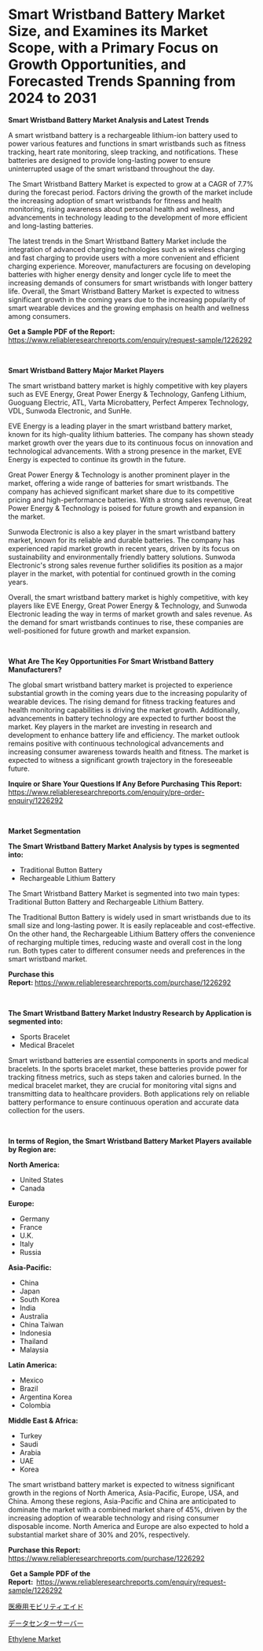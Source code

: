 <p><h1>Smart Wristband Battery Market Size, and Examines its Market Scope, with a Primary Focus on Growth Opportunities, and Forecasted Trends Spanning from 2024 to 2031</h1></p><p><strong>Smart Wristband Battery Market Analysis and Latest Trends</strong></p>
<p><p>A smart wristband battery is a rechargeable lithium-ion battery used to power various features and functions in smart wristbands such as fitness tracking, heart rate monitoring, sleep tracking, and notifications. These batteries are designed to provide long-lasting power to ensure uninterrupted usage of the smart wristband throughout the day.</p><p>The Smart Wristband Battery Market is expected to grow at a CAGR of 7.7% during the forecast period. Factors driving the growth of the market include the increasing adoption of smart wristbands for fitness and health monitoring, rising awareness about personal health and wellness, and advancements in technology leading to the development of more efficient and long-lasting batteries.</p><p>The latest trends in the Smart Wristband Battery Market include the integration of advanced charging technologies such as wireless charging and fast charging to provide users with a more convenient and efficient charging experience. Moreover, manufacturers are focusing on developing batteries with higher energy density and longer cycle life to meet the increasing demands of consumers for smart wristbands with longer battery life. Overall, the Smart Wristband Battery Market is expected to witness significant growth in the coming years due to the increasing popularity of smart wearable devices and the growing emphasis on health and wellness among consumers.</p></p>
<p><strong>Get a Sample PDF of the Report:&nbsp;</strong> <a href="https://www.reliableresearchreports.com/enquiry/request-sample/1226292">https://www.reliableresearchreports.com/enquiry/request-sample/1226292</a></p>
<p>&nbsp;</p>
<p><strong>Smart Wristband Battery Major Market Players</strong></p>
<p><p>The smart wristband battery market is highly competitive with key players such as EVE Energy, Great Power Energy & Technology, Ganfeng Lithium, Guoguang Electric, ATL, Varta Microbattery, Perfect Amperex Technology, VDL, Sunwoda Electronic, and SunHe. </p><p>EVE Energy is a leading player in the smart wristband battery market, known for its high-quality lithium batteries. The company has shown steady market growth over the years due to its continuous focus on innovation and technological advancements. With a strong presence in the market, EVE Energy is expected to continue its growth in the future.</p><p>Great Power Energy & Technology is another prominent player in the market, offering a wide range of batteries for smart wristbands. The company has achieved significant market share due to its competitive pricing and high-performance batteries. With a strong sales revenue, Great Power Energy & Technology is poised for future growth and expansion in the market.</p><p>Sunwoda Electronic is also a key player in the smart wristband battery market, known for its reliable and durable batteries. The company has experienced rapid market growth in recent years, driven by its focus on sustainability and environmentally friendly battery solutions. Sunwoda Electronic's strong sales revenue further solidifies its position as a major player in the market, with potential for continued growth in the coming years.</p><p>Overall, the smart wristband battery market is highly competitive, with key players like EVE Energy, Great Power Energy & Technology, and Sunwoda Electronic leading the way in terms of market growth and sales revenue. As the demand for smart wristbands continues to rise, these companies are well-positioned for future growth and market expansion.</p></p>
<p>&nbsp;</p>
<p><strong>What Are The Key Opportunities For Smart Wristband Battery Manufacturers?</strong></p>
<p><p>The global smart wristband battery market is projected to experience substantial growth in the coming years due to the increasing popularity of wearable devices. The rising demand for fitness tracking features and health monitoring capabilities is driving the market growth. Additionally, advancements in battery technology are expected to further boost the market. Key players in the market are investing in research and development to enhance battery life and efficiency. The market outlook remains positive with continuous technological advancements and increasing consumer awareness towards health and fitness. The market is expected to witness a significant growth trajectory in the foreseeable future.</p></p>
<p><strong>Inquire or Share Your Questions If Any Before Purchasing This Report:</strong> <a href="https://www.reliableresearchreports.com/enquiry/pre-order-enquiry/1226292">https://www.reliableresearchreports.com/enquiry/pre-order-enquiry/1226292</a></p>
<p>&nbsp;</p>
<p><strong>Market Segmentation</strong></p>
<p><strong>The Smart Wristband Battery Market Analysis by types is segmented into:</strong></p>
<p><ul><li>Traditional Button Battery</li><li>Rechargeable Lithium Battery</li></ul></p>
<p><p>The Smart Wristband Battery Market is segmented into two main types: Traditional Button Battery and Rechargeable Lithium Battery. </p><p>The Traditional Button Battery is widely used in smart wristbands due to its small size and long-lasting power. It is easily replaceable and cost-effective. On the other hand, the Rechargeable Lithium Battery offers the convenience of recharging multiple times, reducing waste and overall cost in the long run. Both types cater to different consumer needs and preferences in the smart wristband market.</p></p>
<p><strong>Purchase this Report:&nbsp;</strong><a href="https://www.reliableresearchreports.com/purchase/1226292">https://www.reliableresearchreports.com/purchase/1226292</a></p>
<p>&nbsp;</p>
<p><strong>The Smart Wristband Battery Market Industry Research by Application is segmented into:</strong></p>
<p><ul><li>Sports Bracelet</li><li>Medical Bracelet</li></ul></p>
<p><p>Smart wristband batteries are essential components in sports and medical bracelets. In the sports bracelet market, these batteries provide power for tracking fitness metrics, such as steps taken and calories burned. In the medical bracelet market, they are crucial for monitoring vital signs and transmitting data to healthcare providers. Both applications rely on reliable battery performance to ensure continuous operation and accurate data collection for the users.</p></p>
<p>&nbsp;</p>
<p><strong>In terms of Region, the Smart Wristband Battery Market Players available by Region are:</strong></p>
<p>
    <p> <strong> North America: </strong>
        <ul>
            <li>United States</li>
            <li>Canada</li>
        </ul>
        </p> 
    <p> <strong> Europe: </strong>
        <ul>
            <li>Germany</li>
            <li>France</li>
            <li>U.K.</li>
            <li>Italy</li>
            <li>Russia</li>
        </ul>
        </p> 
    <p> <strong> Asia-Pacific: </strong>
        <ul>
            <li>China</li>
            <li>Japan</li>
            <li>South Korea</li>
            <li>India</li>
            <li>Australia</li>
            <li>China Taiwan</li>
            <li>Indonesia</li>
            <li>Thailand</li>
            <li>Malaysia</li>
        </ul>
        </p> 
    <p> <strong> Latin America: </strong>
        <ul>
            <li>Mexico</li>
            <li>Brazil</li>
            <li>Argentina Korea</li>
            <li>Colombia</li>
        </ul>
        </p> 
    <p> <strong> Middle East & Africa: </strong>
        <ul>
            <li>Turkey</li>
            <li>Saudi</li>
            <li>Arabia</li>
            <li>UAE</li>
            <li>Korea</li>
        </ul>
    </p>
    </p>
<p><p>The smart wristband battery market is expected to witness significant growth in the regions of North America, Asia-Pacific, Europe, USA, and China. Among these regions, Asia-Pacific and China are anticipated to dominate the market with a combined market share of 45%, driven by the increasing adoption of wearable technology and rising consumer disposable income. North America and Europe are also expected to hold a substantial market share of 30% and 20%, respectively.</p></p>
<p><strong>Purchase this Report: </strong><a href="https://www.reliableresearchreports.com/purchase/1226292">https://www.reliableresearchreports.com/purchase/1226292</a></p>
<p>&nbsp;<strong>Get a Sample PDF of the Report:&nbsp;&nbsp;</strong><a href="https://www.reliableresearchreports.com/enquiry/request-sample/1226292">https://www.reliableresearchreports.com/enquiry/request-sample/1226292</a></p>
<p><strong></strong></p>
<p><p><a href="https://medium.com/@lorrainethompson10/%E5%8C%BB%E7%99%82%E7%94%A8%E3%81%AE%E7%A7%BB%E5%8B%95%E8%A3%9C%E5%8A%A9%E5%85%B7%E5%B8%82%E5%A0%B4-%E5%B8%82%E5%A0%B4%E6%88%90%E9%95%B7%E7%8E%87-%E5%B8%82%E5%A0%B4%E3%83%88%E3%83%AC%E3%83%B3%E3%83%89-%E6%88%90%E9%95%B7%E6%88%A6%E7%95%A5%E3%81%AB%E9%96%A2%E3%81%99%E3%82%8B%E6%B4%9E%E5%AF%9F-aa287b453660">医療用モビリティエイド</a></p><p><a href="https://medium.com/@s.guest01/%E3%83%87%E3%83%BC%E3%82%BF%E3%82%BB%E3%83%B3%E3%82%BF%E3%83%BC%E3%82%B5%E3%83%BC%E3%83%90%E3%83%BC%E5%B8%82%E5%A0%B4%E5%88%86%E6%9E%90-%E3%81%9D%E3%81%AEcagr-%E5%B8%82%E5%A0%B4%E3%82%BB%E3%82%B0%E3%83%A1%E3%83%B3%E3%83%86%E3%83%BC%E3%82%B7%E3%83%A7%E3%83%B3-%E3%81%8A%E3%82%88%E3%81%B3%E3%82%B0%E3%83%AD%E3%83%BC%E3%83%90%E3%83%AB%E7%94%A3%E6%A5%AD%E6%A6%82%E8%A6%81-be2c6566c130">データセンターサーバー</a></p><p><a href="https://simplistic-meeting-7ee.notion.site/Ethylene-Market-Challenges-Opportunities-and-Growth-Drivers-and-Major-Market-Players-forecasted-f-f4e70dc07061403caa13e483354f04da">Ethylene Market</a></p></p>